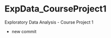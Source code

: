 ExpData_CourseProject1
======================

Exploratory Data Analysis - Course Project 1

* new commit
